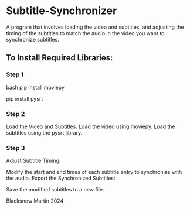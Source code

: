 # Subtitle-Synchronizer
A program that involves loading the video and subtitles, and adjusting the timing of the subtitles to match the audio in the video you want to synchronize subtitles.
## To Install Required Libraries:
### Step 1
bash
pip install moviepy

pip install pysrt

### Step 2
Load the Video and Subtitles:
Load the video using moviepy.
Load the subtitles using the pysrt library.
### Step 3
Adjust Subtitle Timing:

Modify the start and end times of each subtitle entry to synchronize with the audio.
Export the Synchronized Subtitles:

Save the modified subtitles to a new file.

Blacksnow Martin 2024
